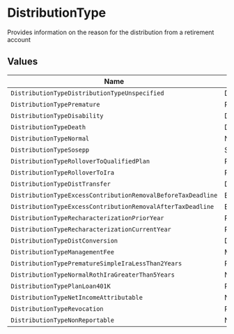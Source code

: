 # DistributionType

Provides information on the reason for the distribution from a retirement account


## Values

| Name                                                         | Value                                                        |
| ------------------------------------------------------------ | ------------------------------------------------------------ |
| `DistributionTypeDistributionTypeUnspecified`                | DISTRIBUTION_TYPE_UNSPECIFIED                                |
| `DistributionTypePremature`                                  | PREMATURE                                                    |
| `DistributionTypeDisability`                                 | DISABILITY                                                   |
| `DistributionTypeDeath`                                      | DEATH                                                        |
| `DistributionTypeNormal`                                     | NORMAL                                                       |
| `DistributionTypeSosepp`                                     | SOSEPP                                                       |
| `DistributionTypeRolloverToQualifiedPlan`                    | ROLLOVER_TO_QUALIFIED_PLAN                                   |
| `DistributionTypeRolloverToIra`                              | ROLLOVER_TO_IRA                                              |
| `DistributionTypeDistTransfer`                               | DIST_TRANSFER                                                |
| `DistributionTypeExcessContributionRemovalBeforeTaxDeadline` | EXCESS_CONTRIBUTION_REMOVAL_BEFORE_TAX_DEADLINE              |
| `DistributionTypeExcessContributionRemovalAfterTaxDeadline`  | EXCESS_CONTRIBUTION_REMOVAL_AFTER_TAX_DEADLINE               |
| `DistributionTypeRecharacterizationPriorYear`                | RECHARACTERIZATION_PRIOR_YEAR                                |
| `DistributionTypeRecharacterizationCurrentYear`              | RECHARACTERIZATION_CURRENT_YEAR                              |
| `DistributionTypeDistConversion`                             | DIST_CONVERSION                                              |
| `DistributionTypeManagementFee`                              | MANAGEMENT_FEE                                               |
| `DistributionTypePrematureSimpleIraLessThan2Years`           | PREMATURE_SIMPLE_IRA_LESS_THAN_2_YEARS                       |
| `DistributionTypeNormalRothIraGreaterThan5Years`             | NORMAL_ROTH_IRA_GREATER_THAN_5_YEARS                         |
| `DistributionTypePlanLoan401K`                               | PLAN_LOAN_401K                                               |
| `DistributionTypeNetIncomeAttributable`                      | NET_INCOME_ATTRIBUTABLE                                      |
| `DistributionTypeRevocation`                                 | REVOCATION                                                   |
| `DistributionTypeNonReportable`                              | NON_REPORTABLE                                               |